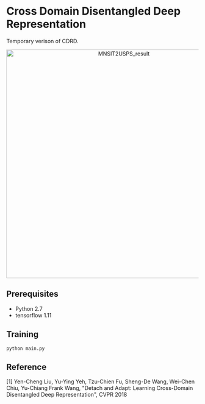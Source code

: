 # Cross Domain Disentangled Deep Representation
Temporary verison of CDRD. 

<p align="center">
  <img src="demo/mnist_result.gif" width="600" title="MNSIT2USPS_result">
</p>

## Prerequisites
* Python 2.7
* tensorflow 1.11

## Training
```
python main.py
```

## Reference
[1] Yen-Cheng Liu, Yu-Ying Yeh, Tzu-Chien Fu, Sheng-De Wang, Wei-Chen Chiu, Yu-Chiang Frank Wang, "Detach and Adapt: Learning Cross-Domain Disentangled Deep Representation", CVPR 2018

